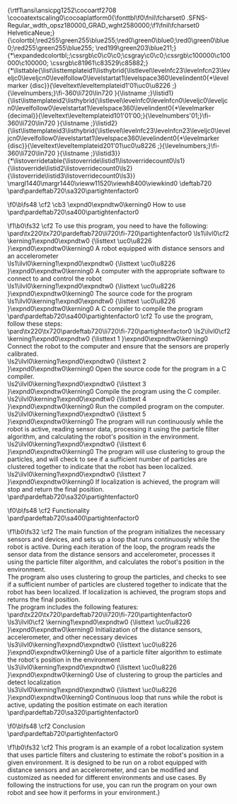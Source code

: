 {\rtf1\ansi\ansicpg1252\cocoartf2708
\cocoatextscaling0\cocoaplatform0{\fonttbl\f0\fnil\fcharset0 .SFNS-Regular_wdth_opsz180000_GRAD_wght2580000;\f1\fnil\fcharset0 HelveticaNeue;}
{\colortbl;\red255\green255\blue255;\red0\green0\blue0;\red0\green0\blue0;\red255\green255\blue255;
\red199\green203\blue211;}
{\*\expandedcolortbl;;\cssrgb\c0\c0\c0;\csgray\c0\c0;\cssrgb\c100000\c100000\c100000;
\cssrgb\c81961\c83529\c85882;}
{\*\listtable{\list\listtemplateid1\listhybrid{\listlevel\levelnfc23\levelnfcn23\leveljc0\leveljcn0\levelfollow0\levelstartat1\levelspace360\levelindent0{\*\levelmarker \{disc\}}{\leveltext\leveltemplateid1\'01\uc0\u8226 ;}{\levelnumbers;}\fi-360\li720\lin720 }{\listname ;}\listid1}
{\list\listtemplateid2\listhybrid{\listlevel\levelnfc0\levelnfcn0\leveljc0\leveljcn0\levelfollow0\levelstartat1\levelspace360\levelindent0{\*\levelmarker \{decimal\}}{\leveltext\leveltemplateid101\'01\'00;}{\levelnumbers\'01;}\fi-360\li720\lin720 }{\listname ;}\listid2}
{\list\listtemplateid3\listhybrid{\listlevel\levelnfc23\levelnfcn23\leveljc0\leveljcn0\levelfollow0\levelstartat1\levelspace360\levelindent0{\*\levelmarker \{disc\}}{\leveltext\leveltemplateid201\'01\uc0\u8226 ;}{\levelnumbers;}\fi-360\li720\lin720 }{\listname ;}\listid3}}
{\*\listoverridetable{\listoverride\listid1\listoverridecount0\ls1}{\listoverride\listid2\listoverridecount0\ls2}{\listoverride\listid3\listoverridecount0\ls3}}
\margl1440\margr1440\vieww11520\viewh8400\viewkind0
\deftab720
\pard\pardeftab720\sa320\partightenfactor0

\f0\b\fs48 \cf2 \cb3 \expnd0\expndtw0\kerning0
How to use\
\pard\pardeftab720\sa400\partightenfactor0

\f1\b0\fs32 \cf2 To use this program, you need to have the following:\
\pard\tx220\tx720\pardeftab720\li720\fi-720\partightenfactor0
\ls1\ilvl0\cf2 \kerning1\expnd0\expndtw0 {\listtext	\uc0\u8226 	}\expnd0\expndtw0\kerning0
A robot equipped with distance sensors and an accelerometer\
\ls1\ilvl0\kerning1\expnd0\expndtw0 {\listtext	\uc0\u8226 	}\expnd0\expndtw0\kerning0
A computer with the appropriate software to connect to and control the robot\
\ls1\ilvl0\kerning1\expnd0\expndtw0 {\listtext	\uc0\u8226 	}\expnd0\expndtw0\kerning0
The source code for the program\
\ls1\ilvl0\kerning1\expnd0\expndtw0 {\listtext	\uc0\u8226 	}\expnd0\expndtw0\kerning0
A C compiler to compile the program\
\pard\pardeftab720\sa400\partightenfactor0
\cf2 To use the program, follow these steps:\
\pard\tx220\tx720\pardeftab720\li720\fi-720\partightenfactor0
\ls2\ilvl0\cf2 \kerning1\expnd0\expndtw0 {\listtext	1	}\expnd0\expndtw0\kerning0
Connect the robot to the computer and ensure that the sensors are properly calibrated.\
\ls2\ilvl0\kerning1\expnd0\expndtw0 {\listtext	2	}\expnd0\expndtw0\kerning0
Open the source code for the program in a C compiler.\
\ls2\ilvl0\kerning1\expnd0\expndtw0 {\listtext	3	}\expnd0\expndtw0\kerning0
Compile the program using the C compiler.\
\ls2\ilvl0\kerning1\expnd0\expndtw0 {\listtext	4	}\expnd0\expndtw0\kerning0
Run the compiled program on the computer.\
\ls2\ilvl0\kerning1\expnd0\expndtw0 {\listtext	5	}\expnd0\expndtw0\kerning0
The program will run continuously while the robot is active, reading sensor data, processing it using the particle filter algorithm, and calculating the robot's position in the environment.\
\ls2\ilvl0\kerning1\expnd0\expndtw0 {\listtext	6	}\expnd0\expndtw0\kerning0
The program will use clustering to group the particles, and will check to see if a sufficient number of particles are clustered together to indicate that the robot has been localized.\
\ls2\ilvl0\kerning1\expnd0\expndtw0 {\listtext	7	}\expnd0\expndtw0\kerning0
If localization is achieved, the program will stop and return the final position.\
\pard\pardeftab720\sa320\partightenfactor0

\f0\b\fs48 \cf2 Functionality\
\pard\pardeftab720\sa400\partightenfactor0

\f1\b0\fs32 \cf2 The main function of the program initializes the necessary sensors and devices, and sets up a loop that runs continuously while the robot is active. During each iteration of the loop, the program reads the sensor data from the distance sensors and accelerometer, processes it using the particle filter algorithm, and calculates the robot's position in the environment.\
The program also uses clustering to group the particles, and checks to see if a sufficient number of particles are clustered together to indicate that the robot has been localized. If localization is achieved, the program stops and returns the final position.\
The program includes the following features:\
\pard\tx220\tx720\pardeftab720\li720\fi-720\partightenfactor0
\ls3\ilvl0\cf2 \kerning1\expnd0\expndtw0 {\listtext	\uc0\u8226 	}\expnd0\expndtw0\kerning0
Initialization of the distance sensors, accelerometer, and other necessary devices\
\ls3\ilvl0\kerning1\expnd0\expndtw0 {\listtext	\uc0\u8226 	}\expnd0\expndtw0\kerning0
Use of a particle filter algorithm to estimate the robot's position in the environment\
\ls3\ilvl0\kerning1\expnd0\expndtw0 {\listtext	\uc0\u8226 	}\expnd0\expndtw0\kerning0
Use of clustering to group the particles and detect localization\
\ls3\ilvl0\kerning1\expnd0\expndtw0 {\listtext	\uc0\u8226 	}\expnd0\expndtw0\kerning0
Continuous loop that runs while the robot is active, updating the position estimate on each iteration\
\pard\pardeftab720\sa320\partightenfactor0

\f0\b\fs48 \cf2 Conclusion\
\pard\pardeftab720\partightenfactor0

\f1\b0\fs32 \cf2 This program is an example of a robot localization system that uses particle filters and clustering to estimate the robot's position in a given environment. It is designed to be run on a robot equipped with distance sensors and an accelerometer, and can be modified and customized as needed for different environments and use cases. By following the instructions for use, you can run the program on your own robot and see how it performs in your environment.}